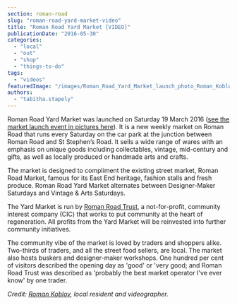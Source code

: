 ```yaml
---
section: roman-road
slug: "roman-road-yard-market-video"
title: "Roman Road Yard Market [VIDEO]"
publicationDate: "2016-05-30"
categories: 
  - "local"
  - "out"
  - "shop"
  - "things-to-do"
tags: 
  - "videos"
featuredImage: "/images/Roman_Road_Yard_Market_launch_photo_Roman_Koblov_34.jpg"
authors: 
  - "tabitha.stapely"
---
```


Roman Road Yard Market was launched on Saturday 19 March 2016 ([see the market launch event in pictures here](https://romanroadlondon.com/yard-market-open-day-success)). It is a new weekly market on Roman Road that runs every Saturday on the car park at the junction between Roman Road and St Stephen’s Road. It sells a wide range of wares with an emphasis on unique goods including collectables, vintage, mid-century and gifts, as well as locally produced or handmade arts and crafts.

The market is designed to compliment the existing street market, Roman Road Market, famous for its East End heritage, fashion stalls and fresh produce. Roman Road Yard Market alternates between Designer-Maker Saturdays and Vintage & Arts Saturdays.

The Yard Market is run by [Roman Road Trust](https://www.romanroadtrust.co.uk), a not-for-profit, community interest company (CIC) that works to put community at the heart of regeneration. All profits from the Yard Market will be reinvested into further community initiatives.

The community vibe of the market is loved by traders and shoppers alike. Two-thirds of traders, and all the street food sellers, are local. The market also hosts buskers and designer-maker workshops. One hundred per cent of visitors described the opening day as 'good' or 'very good; and Roman Road Trust was described as 'probably the best market operator I've ever know' by one trader.

_Credit: [Roman Koblov](https://www.romankoblov.co.uk/), local resident and videographer._
